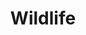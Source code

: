 ---
draft: true
title: Wildlife
description: 'Wildlife at Warm Springs National Fish Hatchery.'
hero:
    name: warm-springs-nfh-alligator.jpg
    alt: 'A sleepy looing alligator resting on fallen leaves.'
    caption: 'An American alligator at Warm Springs National Fish Hatchery. Photo © Trent Mitchell.'
    position: '65% 65%'
query: 'Warm Springs National Fish Hatchery'
section: wildlife
type: field-station
nav: Wildlife
tags:
    - 'Warm Springs National Fish Hatchery'
updated: 'August 23rd, 2018'
---
